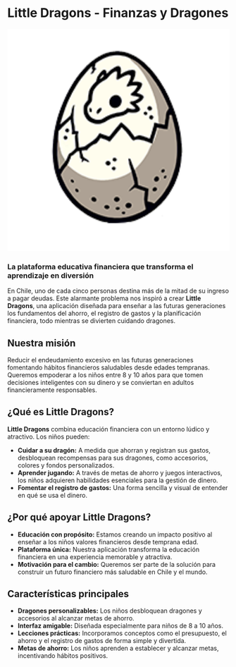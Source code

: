 # Little Dragons - Finanzas y Dragones

<img width="580" alt="Logo " src="./logo.png">

### La plataforma educativa financiera que transforma el aprendizaje en diversión

En Chile, uno de cada cinco personas destina más de la mitad de su ingreso a pagar deudas. Este alarmante problema nos inspiró a crear **Little Dragons**, una aplicación diseñada para enseñar a las futuras generaciones los fundamentos del ahorro, el registro de gastos y la planificación financiera, todo mientras se divierten cuidando dragones.

## Nuestra misión

Reducir el endeudamiento excesivo en las futuras generaciones fomentando hábitos financieros saludables desde edades tempranas. Queremos empoderar a los niños entre 8 y 10 años para que tomen decisiones inteligentes con su dinero y se conviertan en adultos financieramente responsables.

## ¿Qué es Little Dragons?

**Little Dragons** combina educación financiera con un entorno lúdico y atractivo. Los niños pueden:

- **Cuidar a su dragón:** A medida que ahorran y registran sus gastos, desbloquean recompensas para sus dragones, como accesorios, colores y fondos personalizados.
- **Aprender jugando:** A través de metas de ahorro y juegos interactivos, los niños adquieren habilidades esenciales para la gestión de dinero.
- **Fomentar el registro de gastos:** Una forma sencilla y visual de entender en qué se usa el dinero.

## ¿Por qué apoyar Little Dragons?

- **Educación con propósito:** Estamos creando un impacto positivo al enseñar a los niños valores financieros desde temprana edad.
- **Plataforma única:** Nuestra aplicación transforma la educación financiera en una experiencia memorable y atractiva.
- **Motivación para el cambio:** Queremos ser parte de la solución para construir un futuro financiero más saludable en Chile y el mundo.

## Características principales

- **Dragones personalizables:** Los niños desbloquean dragones y accesorios al alcanzar metas de ahorro.
- **Interfaz amigable:** Diseñada especialmente para niños de 8 a 10 años.
- **Lecciones prácticas:** Incorporamos conceptos como el presupuesto, el ahorro y el registro de gastos de forma simple y divertida.
- **Metas de ahorro:** Los niños aprenden a establecer y alcanzar metas, incentivando hábitos positivos.
